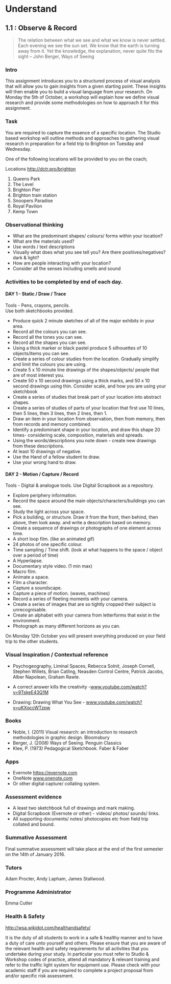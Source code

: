 # Understand 
## 1.1 : Observe & Record

> The relation between what we see and what we know is never settled. Each evening we see the sun set. We know that the earth is turning away from it. Yet the knowledge, the explanation, never quite fits the sight – John Berger, Ways of Seeing


### Intro
This assignment introduces you to a structured process of visual analysis that will allow you to gain insights from a given starting point. These insights will then enable you to build a visual language from your research. On Monday the 5th of October, a workshop will explain how we define visual research and provide some methodologies on how to approach it for this assignment.

### Task
You are required to capture the essence of a specific location. The Studio based workshop will outline methods and approaches to gathering visual research in preparation for a field trip to Brighton on Tuesday and Wednesday. 

One of the following locations will be provided to you on the coach;

Locations http://dctr.pro/brighton
1. Queens Park
2. The Level
3. Brighton Pier
4. Brighton train station
5. Snoopers Paradise
6. Royal Pavilion
7. Kemp Town

### Observational thinking
- What are the predominant shapes/ colours/ forms within your location?
- What are the materials used?
- Use words / text descriptions
- Visually what does what you see tell you? Are there positives/negatives? dark & light?
- How are people interacting with your location?
- Consider all the senses including smells and sound

### Activities to be completed by end of each day.
#### DAY 1 - Static  / Draw / Trace
Tools - Pens, crayons, pencils.  
Use both sketchbooks provided.

- Produce quick 2 minute sketches of all of the major exhibits in your area.
- Record all the colours you can see.
- Record all the tones you can see.
- Record all the shapes you can see.
- Using a thick marker or black pastel produce 5 silhouettes of 10 objects/items you can see.  
- Create a series of colour studies from the location. Gradually simplify and limit the colours you are using.
- Create 5 x 10 minute line drawings of the shapes/objects/ people that are of most interest you. 
- Create 50 x 10 second drawings using a thick marks, and 50 x 10 second drawings using thin. Consider scale, and how you are using your sketchbook
- Create a series of studies that break part of your location into abstract shapes.
- Create a series of studies of parts of your location that first use 10 lines, then 5 lines, then 3 lines, then 2 lines, then 1. 
- Draw an item in your location from observation, then from memory, then from records and memory combined.
- Identify a predominant shape in your location, and draw this shape 20 times- considering scale, composition, materials and spreads.
- Using the words/descriptions you note down - create new drawings from these descriptions.
- At least 10 drawings of negative.
- Use the Hand of a fellow student to draw. 
- Use your wrong hand to draw.

#### DAY 2  - Motion / Capture / Record
Tools - Digital & analogue tools. 
Use Digital Scrapbook as a repository.

- Explore periphery information.
- Record the space around the main objects/characters/buildings you can see.
- Study the light across your space.
- Pick a building, or structure. Draw it from the front, then behind, then above, then look away. and write a description based on memory.
- Create a sequence of drawings or photographs of one element across time.
- A short loop film. (like an animated gif)
- 24 photos of one specific colour.
- Time sampling / Time shift. (look at what happens to the space / object over a period of time)
- A Hyperlapse. 
- Documentary style video. (1 min max)
- Macro film.
- Animate a space.
- Film a character.
- Capture a soundscape. 
- Capture a piece of motion. (waves, machines)
- Record a series of fleeting moments with your camera.
- Create a series of images that are so tightly cropped their subject is unrecognisable.
- Create an alphabet with your camera from letterforms that exist in the environment.
- Photograph as many different horizons as you can.

On Monday 12th October you will present everything produced on your field trip to the other students.

### Visual Inspiration / Contextual reference
- Psychogeography, Liminal Spaces, Rebecca Solnit, Joseph Cornell, Stephen Willets, Brian Catling, Neasden Control Centre, Patrick Jacobs, Alber Napolean, Graham Rawle.

- A correct answer kills the creativity -www.youtube.com/watch?v=9TskeE43Q1M 
- Drawing: Drawing What You See - www.youtube.com/watch?v=uKXqccWTzpw  

### Books
- Noble, I. (2011) Visual research: an introduction to research methodologies in graphic design. Bloomsbury
- Berger, J. (2008) Ways of Seeing. Penguin Classics
- Klee, P. (1973) Pedagogical Sketchbook. Faber & Faber

### Apps
- Evernote https://evernote.com 
- OneNote www.onenote.com 
- Or other digital capture/ collating system.

### Assessment evidence
- A least two sketchbook full of drawings and mark making.
- Digital Scrapbook (Evernote or other) - videos/ photos/ sounds/ links.
- All supporting documents/ notes/ photocopies etc from field trip collated and bound.

### Summative Assessment 
Final summative assessment will take place at the end of the first semester on the 14th of January 2016.

### Tutors
Adam Procter, Andy Lapham, James Stallwood.

### Programme Administrator 
Emma Cutler 

### Health & Safety
http://wsa.wikidot.com/healthandsafety/

It is the duty of all students to work in a safe & healthy manner and to have a duty of care unto yourself and others. Please ensure that you are aware of the relevant health and safety requirements for all activities that you undertake during your study. In particular you must refer to Studio & Workshop codes of practice, attend all mandatory & relevant training and refer to the traffic light system for equipment use. Please check with your academic staff if you are required to complete a project proposal from and/or specific risk assessment.